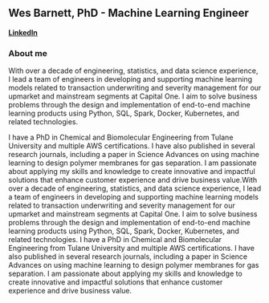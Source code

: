 ## Wes Barnett, PhD - Machine Learning Engineer

**[LinkedIn](https://linkedin.com/in/wesbarnett)**

### About me

With over a decade of engineering, statistics, and data science experience, I lead a team of engineers in developing and supporting machine learning models related to transaction underwriting and severity management for our upmarket and mainstream segments at Capital One. I aim to solve business problems through the design and implementation of end-to-end machine learning products using Python, SQL, Spark, Docker, Kubernetes, and related technologies.

I have a PhD in Chemical and Biomolecular Engineering from Tulane University and multiple AWS certifications. I have also published in several research journals, including a paper in Science Advances on using machine learning to design polymer membranes for gas separation. I am passionate about applying my skills and knowledge to create innovative and impactful solutions that enhance customer experience and drive business value.With over a decade of engineering, statistics, and data science experience, I lead a team of engineers in developing and supporting machine learning models related to transaction underwriting and severity management for our upmarket and mainstream segments at Capital One. I aim to solve business problems through the design and implementation of end-to-end machine learning products using Python, SQL, Spark, Docker, Kubernetes, and related technologies. I have a PhD in Chemical and Biomolecular Engineering from Tulane University and multiple AWS certifications. I have also published in several research journals, including a paper in Science Advances on using machine learning to design polymer membranes for gas separation. I am passionate about applying my skills and knowledge to create innovative and impactful solutions that enhance customer experience and drive business value.
